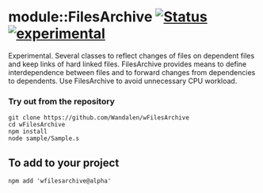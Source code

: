 # module::FilesArchive [![Status](https://github.com/Wandalen/wFilesArchive/workflows/publish/badge.svg)](https://github.com/Wandalen/wFilesArchive/actions?query=workflow%3Apublish) [![experimental](https://img.shields.io/badge/stability-experimental-orange.svg)](https://github.com/emersion/stability-badges#experimental)

Experimental. Several classes to reflect changes of files on dependent files and keep links of hard linked files. FilesArchive provides means to define interdependence between files and to forward changes from dependencies to dependents. Use FilesArchive to avoid unnecessary CPU workload.

### Try out from the repository
```
git clone https://github.com/Wandalen/wFilesArchive
cd wFilesArchive
npm install
node sample/Sample.s
```

## To add to your project
```
npm add 'wfilesarchive@alpha'
```
































































































































